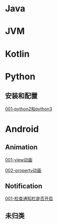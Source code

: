 # Java

# JVM

# Kotlin

# Python

## 安装和配置

[001-python2和python3](python/install/001-python2-python3.md)

# Android

## Animation

[001-view动画](#)

[002-property动画](android/animation/002-property-animation.md)

## Notification

[001-检查通知栏是否开启](android/notification/001-are-notifications-enabled.md)

## 未归类

